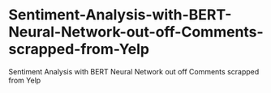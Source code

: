 # Sentiment-Analysis-with-BERT-Neural-Network-out-off-Comments-scrapped-from-Yelp
Sentiment Analysis with BERT Neural Network out off Comments scrapped from Yelp
